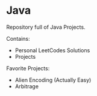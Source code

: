 # Java

Repository full of Java Projects.

Contains:
  - Personal LeetCodes Solutions
  - Projects
  
Favorite Projects:
  - Alien Encoding (Actually Easy)
  - Arbitrage

